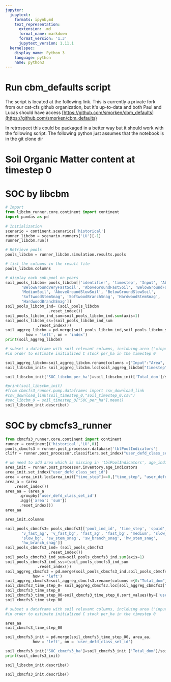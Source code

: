 ```yaml
---
jupyter:
  jupytext:
    formats: ipynb,md
    text_representation:
      extension: .md
      format_name: markdown
      format_version: '1.3'
      jupytext_version: 1.11.1
  kernelspec:
    display_name: Python 3
    language: python
    name: python3
---
```


# Run cbm_defaults script

The script is located at the following link.  This is currently a private fork from our cat-cfs github organization, but it's up-to-data and both Paul and Lucas should have access
[https://github.com/smorken/cbm_defaults](https://github.com/smorken/cbm_defaults)

In retrospect this could be packaged in a better way but it should work with the following script. The following python just assumes that the notebook is in the git clone dir


# Soil Organic Matter content at timestep 0


#  SOC by libcbm

```python
# Import
from libcbm_runner.core.continent import continent
import pandas as pd
 
# Initialization
scenario = continent.scenarios['historical']
runner_libcbm = scenario.runners['LU'][-1]
runner_libcbm.run()

# Retrieve pools
pools_libcbm = runner_libcbm.simulation.results.pools
```

```python
# list the columns in the result file
pools_libcbm.columns
```

```python
# display each sub-pool on years
soil_pools_libcbm= pools_libcbm[['identifier', 'timestep', 'Input', 'AboveGroundVeryFastSoil',
       'BelowGroundVeryFastSoil', 'AboveGroundFastSoil', 'BelowGroundFastSoil',
       'MediumSoil', 'AboveGroundSlowSoil', 'BelowGroundSlowSoil',
       'SoftwoodStemSnag', 'SoftwoodBranchSnag', 'HardwoodStemSnag',
       'HardwoodBranchSnag']]
soil_pools_libcbm_ind= (soil_pools_libcbm 
                   .reset_index())
soil_pools_libcbm_ind_sum=soil_pools_libcbm_ind.sum(axis=1)
soil_pools_libcbm_ss=(soil_pools_libcbm_ind_sum
              .reset_index())
soil_aggreg_libcbm = pd.merge(soil_pools_libcbm_ind,soil_pools_libcbm_ss,
         how = 'left', on = 'index')
print(soil_aggreg_libcbm)
```

```python
# subset a dataframe with soil relevant columns, inclduing area ("=input") 
#in order to estimate initialized C stock per_ha in the timestep 0

soil_aggreg_libcbm=soil_aggreg_libcbm.rename(columns ={"Input":"Area", 0:"Total_dom"})
soil_libscbm_init= soil_aggreg_libcbm.loc[soil_aggreg_libcbm["timestep"]==0,["Area","Total_dom"]]

soil_libscbm_init['SOC_libcbm_per_ha']=soil_libscbm_init['Total_dom']/soil_libscbm_init['Area']

#print(soil_libscbm_init)
#from cbmcfs3_runner.pump.dataframes import csv_download_link
#csv_download_link(soil_timestep_0,"soil_timestep_0.csv")
#soc_libcbm_0 = soil_timestep_0["SOC_per_ha"].mean()
soil_libscbm_init.describe()
```

# SOC by cbmcfs3_runner

```python
from cbmcfs3_runner.core.continent import continent
runner = continent[('historical','LU',0)]
pools_cbmcfs3 = runner.post_processor.database['tblPoolIndicators']
clifr = runner.post_processor.classifiers.set_index("user_defd_class_set_id")

# we need to add area which is missing in 'tblPoolIndicators', age_indicators have the same level of details as tblPoolIndicators 
area_init = runner.post_processor.inventory.age_indicators
area_init.set_index("user_defd_class_set_id")
area = area_init.loc[area_init["time_step"]==0,["time_step", "user_defd_class_set_id","area"]]
area_a = (area
    .reset_index())
area_aa = (area_a
      .groupby('user_defd_class_set_id')
      .agg({'area': 'sum'})
      .reset_index())
area_aa
```

```python
area_init.columns
```

```python
soil_pools_cbmcfs3= pools_cbmcfs3[['pool_ind_id', 'time_step', 'spuid', 'user_defd_class_set_id',
       'v_fast_ag', 'v_fast_bg', 'fast_ag', 'fast_bg', 'medium', 'slow_ag',
       'slow_bg', 'sw_stem_snag', 'sw_branch_snag', 'hw_stem_snag',
       'hw_branch_snag']]
soil_pools_cbmcfs3_ind= (soil_pools_cbmcfs3 
                   .reset_index())
soil_pools_cbmcfs3_ind_sum=soil_pools_cbmcfs3_ind.sum(axis=1)
soil_pools_cbmcfs3_ind_sss=(soil_pools_cbmcfs3_ind_sum
              .reset_index())
soil_aggreg_cbmcfs3 = pd.merge(soil_pools_cbmcfs3_ind,soil_pools_cbmcfs3_ind_sss,
            how = 'left')
soil_aggreg_cbmcfs3=soil_aggreg_cbmcfs3.rename(columns ={0:"Total_dom"})
soil_cbmcfs3_time_step_0= soil_aggreg_cbmcfs3.loc[soil_aggreg_cbmcfs3["time_step"]==0,["user_defd_class_set_id","Total_dom"]]
soil_cbmcfs3_time_step_0
soil_cbmcfs3_time_step_00=soil_cbmcfs3_time_step_0.sort_values(by=['user_defd_class_set_id'])
soil_cbmcfs3_time_step_00
```

```python
# subset a dataframe with soil relevant columns, inclduing area ("input") 
#in order to estimate initialized C stock per_ha in the timestep 0

area_aa
soil_cbmcfs3_time_step_00

soil_cbmcfs3_init = pd.merge(soil_cbmcfs3_time_step_00, area_aa,
            how = 'left', on = 'user_defd_class_set_id')

soil_cbmcfs3_init['SOC_cbmcfs3_ha']=soil_cbmcfs3_init ['Total_dom']/soil_cbmcfs3_init['area']
print(soil_cbmcfs3_init)
```

```python
soil_libscbm_init.describe()
```

```python
soil_cbmcfs3_init.describe()
```

```python

```

```python

```
